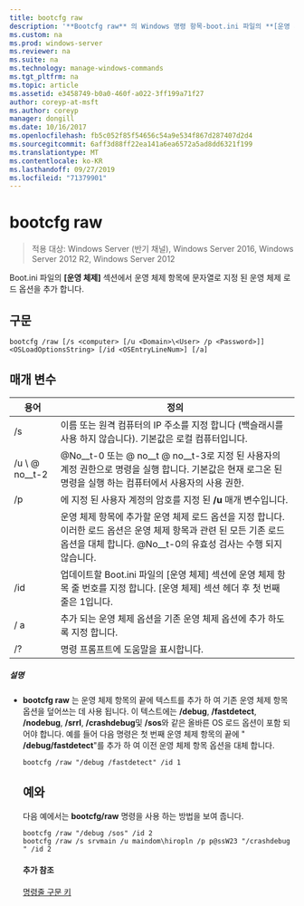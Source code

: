 ```yaml
---
title: bootcfg raw
description: '**Bootcfg raw** 의 Windows 명령 항목-boot.ini 파일의 **[운영 체제]** 섹션에서 운영 체제 항목에 문자열로 지정 된 운영 체제 로드 옵션을 추가 합니다.'
ms.custom: na
ms.prod: windows-server
ms.reviewer: na
ms.suite: na
ms.technology: manage-windows-commands
ms.tgt_pltfrm: na
ms.topic: article
ms.assetid: e3458749-b0a0-460f-a022-3ff199a71f27
author: coreyp-at-msft
ms.author: coreyp
manager: dongill
ms.date: 10/16/2017
ms.openlocfilehash: fb5c052f85f54656c54a9e534f867d287407d2d4
ms.sourcegitcommit: 6aff3d88ff22ea141a6ea6572a5ad8dd6321f199
ms.translationtype: MT
ms.contentlocale: ko-KR
ms.lasthandoff: 09/27/2019
ms.locfileid: "71379901"
---
```

# <a name="bootcfg-raw"></a>bootcfg raw

>적용 대상: Windows Server (반기 채널), Windows Server 2016, Windows Server 2012 R2, Windows Server 2012

Boot.ini 파일의 **[운영 체제]** 섹션에서 운영 체제 항목에 문자열로 지정 된 운영 체제 로드 옵션을 추가 합니다.

## <a name="syntax"></a>구문
```
bootcfg /raw [/s <computer> [/u <Domain>\<User> /p <Password>]] <OSLoadOptionsString> [/id <OSEntryLineNum>] [/a]
```
## <a name="parameters"></a>매개 변수

|         용어          |                                                                                                            정의                                                                                                             |
|-----------------------|-----------------------------------------------------------------------------------------------------------------------------------------------------------------------------------------------------------------------------------|
|     /s <computer>     |                                                        이름 또는 원격 컴퓨터의 IP 주소를 지정 합니다 (백슬래시를 사용 하지 않습니다). 기본값은 로컬 컴퓨터입니다.                                                         |
| /u <Domain> \\ @ no__t-2  |               @No__t-0 또는 <Domain> @ no__t @ no__t-3로 지정 된 사용자의 계정 권한으로 명령을 실행 합니다. 기본값은 현재 로그온 된 명령을 실행 하는 컴퓨터에서 사용자의 사용 권한.                |
|     /p <Password>     |                                                                       에 지정 된 사용자 계정의 암호를 지정 된 **/u** 매개 변수입니다.                                                                       |
| <OSLoadOptionsString> | 운영 체제 항목에 추가할 운영 체제 로드 옵션을 지정 합니다. 이러한 로드 옵션은 운영 체제 항목과 관련 된 모든 기존 로드 옵션을 대체 합니다. @No__t-0의 유효성 검사는 수행 되지 않습니다. |
| /id <OSEntryLineNum>  |                       업데이트할 Boot.ini 파일의 [운영 체제] 섹션에 운영 체제 항목 줄 번호를 지정 합니다. [운영 체제] 섹션 헤더 후 첫 번째 줄은 1입니다.                       |
|          / a           |                                                       추가 되는 운영 체제 옵션을 기존 운영 체제 옵션에 추가 하도록 지정 합니다.                                                        |
|          /?           |                                                                                               명령 프롬프트에 도움말을 표시합니다.                                                                                                |

##### <a name="remarks"></a>설명
- **bootcfg raw** 는 운영 체제 항목의 끝에 텍스트를 추가 하 여 기존 운영 체제 항목 옵션을 덮어쓰는 데 사용 됩니다. 이 텍스트에는 **/debug**, **/fastdetect**, **/nodebug**, **/srrl**, **/crashdebug**및 **/sos**와 같은 올바른 OS 로드 옵션이 포함 되어야 합니다. 예를 들어 다음 명령은 첫 번째 운영 체제 항목의 끝에 " **/debug/fastdetect**"를 추가 하 여 이전 운영 체제 항목 옵션을 대체 합니다.
  ```
  bootcfg /raw "/debug /fastdetect" /id 1
  ```
  ## <a name="BKMK_examples"></a>예와
  다음 예에서는 **bootcfg/raw** 명령을 사용 하는 방법을 보여 줍니다.
  ```
  bootcfg /raw "/debug /sos" /id 2
  bootcfg /raw /s srvmain /u maindom\hiropln /p p@ssW23 "/crashdebug " /id 2
  ```
  #### <a name="additional-references"></a>추가 참조
  [명령줄 구문 키](command-line-syntax-key.md)
